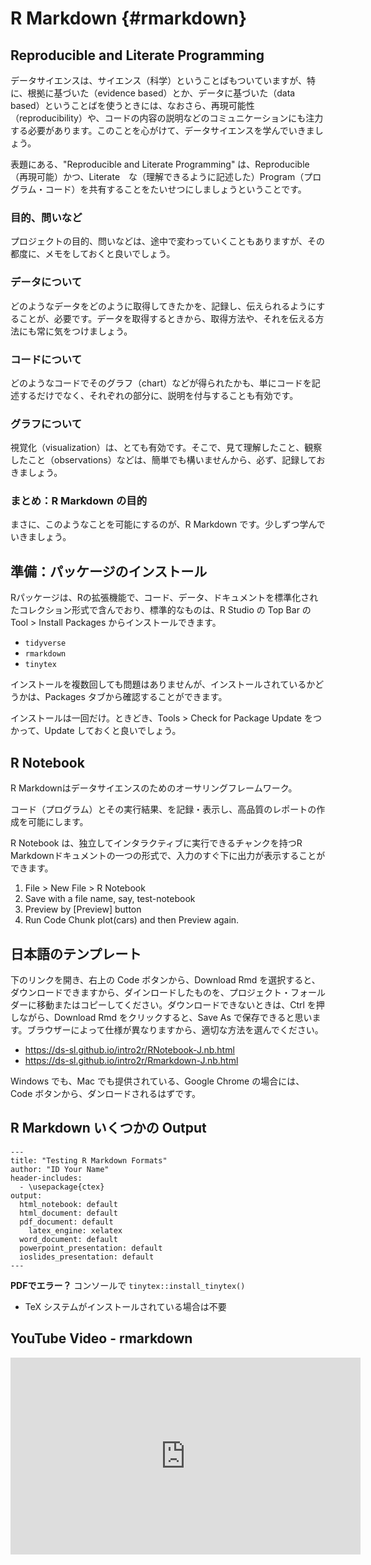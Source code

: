 # R Markdown {#rmarkdown}

## Reproducible and Literate Programming

データサイエンスは、サイエンス（科学）ということばもついていますが、特に、根拠に基づいた（evidence based）とか、データに基づいた（data based）ということばを使うときには、なおさら、再現可能性（reproducibility）や、コードの内容の説明などのコミュニケーションにも注力する必要があります。このことを心がけて、データサイエンスを学んでいきましょう。

表題にある、"Reproducible and Literate Programming" は、Reproducible （再現可能）かつ、Literate　な（理解できるように記述した）Program（プログラム・コード）を共有することをたいせつにしましょうということです。

### 目的、問いなど

プロジェクトの目的、問いなどは、途中で変わっていくこともありますが、その都度に、メモをしておくと良いでしょう。

### データについて

どのようなデータをどのように取得してきたかを、記録し、伝えられるようにすることが、必要です。データを取得するときから、取得方法や、それを伝える方法にも常に気をつけましょう。

### コードについて

どのようなコードでそのグラフ（chart）などが得られたかも、単にコードを記述するだけでなく、それぞれの部分に、説明を付与することも有効です。

### グラフについて

視覚化（visualization）は、とても有効です。そこで、見て理解したこと、観察したこと（observations）などは、簡単でも構いませんから、必ず、記録しておきましょう。

### まとめ：R Markdown の目的

まさに、このようなことを可能にするのが、R Markdown です。少しずつ学んでいきましょう。

## 準備：パッケージのインストール

Rパッケージは、Rの拡張機能で、コード、データ、ドキュメントを標準化されたコレクション形式で含んでおり、標準的なものは、R Studio の Top Bar の Tool > Install Packages からインストールできます。

* `tidyverse`
* `rmarkdown`
* `tinytex`

インストールを複数回しても問題はありませんが、インストールされているかどうかは、Packages タブから確認することができます。

インストールは一回だけ。ときどき、Tools > Check for Package Update をつかって、Update しておくと良いでしょう。


## R Notebook

R Markdownはデータサイエンスのためのオーサリングフレームワーク。

コード（プログラム）とその実行結果、を記録・表示し、高品質のレポートの作成を可能にします。

R Notebook は、独立してインタラクティブに実行できるチャンクを持つR Markdownドキュメントの一つの形式で、入力のすぐ下に出力が表示することができます。

1. File > New File > R Notebook
2. Save with a file name, say, test-notebook
3. Preview by [Preview] button
4. Run Code Chunk plot(cars) and then Preview again.

## 日本語のテンプレート

下のリンクを開き、右上の Code ボタンから、Download Rmd を選択すると、ダウンロードできますから、ダインロードしたものを、プロジェクト・フォールダーに移動またはコピーしてください。ダウンロードできないときは、Ctrl を押しながら、Download Rmd をクリックすると、Save As で保存できると思います。ブラウザーによって仕様が異なりますから、適切な方法を選んでください。

* https://ds-sl.github.io/intro2r/RNotebook-J.nb.html
* https://ds-sl.github.io/intro2r/Rmarkdown-J.nb.html

Windows でも、Mac でも提供されている、Google Chrome の場合には、Code ボタンから、ダンロードされるはずです。

## R Markdown いくつかの Output
```
---
title: "Testing R Markdown Formats"
author: "ID Your Name"
header-includes:
  - \usepackage{ctex}
output:
  html_notebook: default
  html_document: default
  pdf_document: default
    latex_engine: xelatex
  word_document: default
  powerpoint_presentation: default
  ioslides_presentation: default
---
```

**PDFでエラー？** コンソールで `tinytex::install_tinytex()`

* TeX システムがインストールされている場合は不要

## YouTube Video - rmarkdown

<iframe width="560" height="315" src="https://www.youtube.com/embed/-E_XLf15YHs" title="YouTube video player" frameborder="0" allow="accelerometer; autoplay; clipboard-write; encrypted-media; gyroscope; picture-in-picture; web-share" allowfullscreen></iframe>

